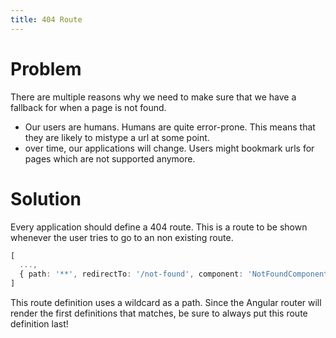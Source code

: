 ```yaml
---
title: 404 Route
---
```

# Problem

There are multiple reasons why we need to make sure that we have a fallback for when a page is not found.
- Our users are humans. Humans are quite error-prone. This means that they are likely to mistype a url at some point. 
- over time, our applications will change. Users might bookmark urls for pages which are not supported anymore.

# Solution

Every application should define a 404 route. This is a route to be shown whenever the user tries to go to an non existing route.

```ts
[
  ...,
  { path: '**', redirectTo: '/not-found', component: 'NotFoundComponent' },
]
```

This route definition uses a wildcard as a path. Since the Angular router will render the first definitions that matches, be sure to always put this route definition last!
